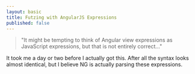 ```yaml
---
layout: basic
title: Futzing with AngularJS Expressions
published: false
---
```


> "It might be tempting to think of Angular view expressions as JavaScript expressions, but that is not entirely correct..."

It took me a day or two before I actually got this. After all the syntax looks almost identical, but I believe NG is
actually parsing these expressions.


